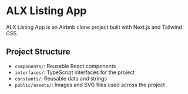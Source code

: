 # ALX Listing App

ALX Listing App is an Airbnb clone project built with Next.js and Tailwind CSS.

## Project Structure
* `components/`: Reusable React components
* `interfaces/`: TypeScript interfaces for the project
* `constants/`: Reusable data and strings
* `public/assets/`: Images and SVG files used across the project
